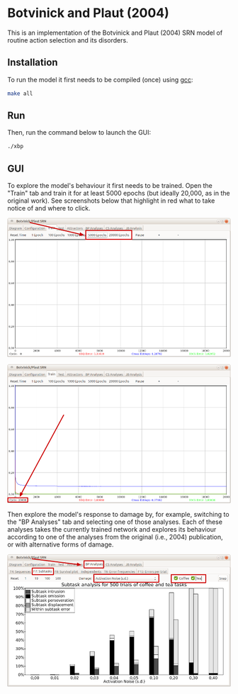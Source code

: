 # Botvinick and Plaut (2004)
This is an implementation of the Botvinick and Plaut (2004) SRN model of routine
action selection and its disorders.

## Installation
To run the model it first needs to be compiled (once) using
[gcc](https://gcc.gnu.org):
```bash
make all
```

## Run
Then, run the command below to launch the GUI:
```bash
./xbp
```

## GUI
To explore the model's behaviour it first needs to be trained. Open the "Train"
tab and train it for at least 5000 epochs (but ideally 20,000, as in the
original work). See screenshots below that highlight in red what to take notice of and where to click.

![Buttons highlighted in GUI](./img/bp0.png)

![After training](./img/bp1.png)

Then explore the model's response to damage by, for example,
switching to the "BP Analyses" tab and selecting one of those analyses. Each of
these analyses takes the currently trained network and explores its behaviour
according to one of the analyses from the original (i.e., 2004) publication, or
with alternative forms of damage.

![After training](./img/bp2.png)
